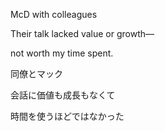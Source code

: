 McD with colleagues

Their talk lacked value or growth—

not worth my time spent.


同僚とマック

会話に価値も成長もなくて

時間を使うほどではなかった
